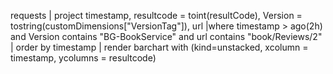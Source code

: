 requests
| project timestamp, resultcode = toint(resultCode), Version = tostring(customDimensions["VersionTag"]), url
|where timestamp  > ago(2h) and Version contains "BG-BookService" and url contains "book/Reviews/2"
| order by timestamp
| render barchart with (kind=unstacked, xcolumn = timestamp, ycolumns = resultcode)